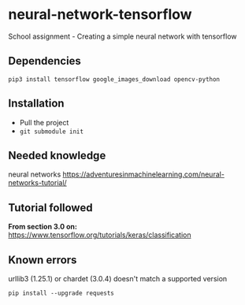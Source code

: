 # neural-network-tensorflow
School assignment - Creating a simple neural network with tensorflow

## Dependencies
``pip3 install tensorflow google_images_download opencv-python``

## Installation
- Pull the project
- ``git submodule init``

## Needed knowledge
neural networks
https://adventuresinmachinelearning.com/neural-networks-tutorial/

## Tutorial followed
**From section 3.0 on:** https://www.tensorflow.org/tutorials/keras/classification

## Known errors

urllib3 (1.25.1) or chardet (3.0.4) doesn't match a supported version
```shell script
pip install --upgrade requests
```
